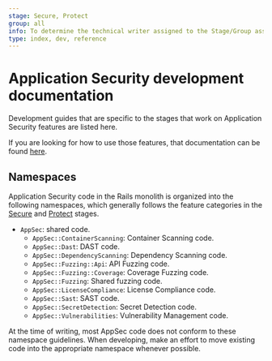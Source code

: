 ```yaml
---
stage: Secure, Protect
group: all
info: To determine the technical writer assigned to the Stage/Group associated with this page, see https://about.gitlab.com/handbook/engineering/ux/technical-writing/#assignments
type: index, dev, reference
---
```


# Application Security development documentation

Development guides that are specific to the stages that work on Application Security features are listed here.

If you are looking for how to use those features, that documentation can be found [here](../../user/application_security/index.md).

## Namespaces

Application Security code in the Rails monolith is organized into the following namespaces, which generally follows
the feature categories in the [Secure](https://about.gitlab.com/stages-devops-lifecycle/secure/) and [Protect](https://about.gitlab.com/stages-devops-lifecycle/protect/) stages.

- `AppSec`: shared code.
  - `AppSec::ContainerScanning`: Container Scanning code.
  - `AppSec::Dast`: DAST code.
  - `AppSec::DependencyScanning`: Dependency Scanning code.
  - `AppSec::Fuzzing::Api`: API Fuzzing code.
  - `AppSec::Fuzzing::Coverage`: Coverage Fuzzing code.
  - `AppSec::Fuzzing`: Shared fuzzing code.
  - `AppSec::LicenseCompliance`: License Compliance code.
  - `AppSec::Sast`: SAST code.
  - `AppSec::SecretDetection`: Secret Detection code.
  - `AppSec::Vulnerabilities`: Vulnerability Management code.

At the time of writing, most AppSec code does not conform to these namespace guidelines. When developing, make an effort
to move existing code into the appropriate namespace whenever possible.
